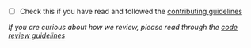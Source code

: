 <!--
Thanks for contributing to Backpack :pray:

Please include a description of the changes you are introducing and some screenshots if appropriate.
-->

+ [ ] Check this if you have read and followed the [contributing guidelines](https://github.com/Skyscanner/backpack-ios/blob/master/CONTRIBUTING.md)


_If you are curious about how we review, please read through the [code review guidelines](./CODE_REVIEW_GUIDELINES.md)_
